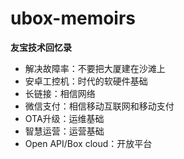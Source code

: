 # ubox-memoirs
**友宝技术回忆录**  

- 解决故障率：不要把大厦建在沙滩上
- 安卓工控机：时代的软硬件基础
- 长链接：相信网络
- 微信支付：相信移动互联网和移动支付
- OTA升级：运维基础
- 智慧运营：运营基础
- Open API/Box cloud：开放平台
